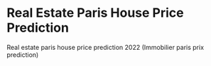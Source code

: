 # Real Estate Paris House Price Prediction
Real estate paris house price prediction 2022 (Immobilier paris prix prediction)
